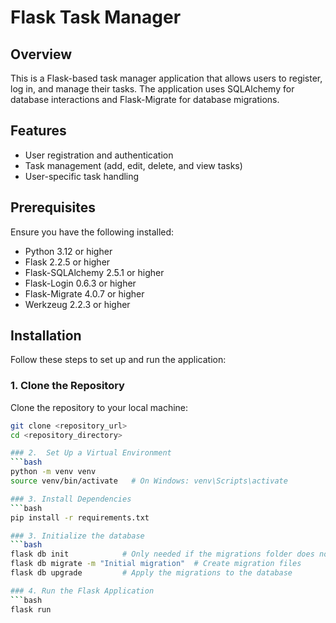 # Flask Task Manager

## Overview

This is a Flask-based task manager application that allows users to register, log in, and manage their tasks. The application uses SQLAlchemy for database interactions and Flask-Migrate for database migrations.

## Features

- User registration and authentication
- Task management (add, edit, delete, and view tasks)
- User-specific task handling

## Prerequisites

Ensure you have the following installed:

- Python 3.12 or higher
- Flask 2.2.5 or higher
- Flask-SQLAlchemy 2.5.1 or higher
- Flask-Login 0.6.3 or higher
- Flask-Migrate 4.0.7 or higher
- Werkzeug 2.2.3 or higher

## Installation

Follow these steps to set up and run the application:

### 1. Clone the Repository

Clone the repository to your local machine:

```bash
git clone <repository_url>
cd <repository_directory>

### 2.  Set Up a Virtual Environment
```bash
python -m venv venv
source venv/bin/activate   # On Windows: venv\Scripts\activate

### 3. Install Dependencies
```bash
pip install -r requirements.txt

### 3. Initialize the database
```bash
flask db init            # Only needed if the migrations folder does not exist
flask db migrate -m "Initial migration"  # Create migration files
flask db upgrade         # Apply the migrations to the database

### 4. Run the Flask Application
```bash
flask run




